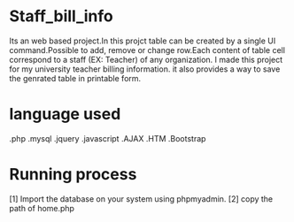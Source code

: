 # Staff_bill_info
Its an web based project.In this projct table can be created by a single UI command.Possible to add, remove or change row.Each content of table cell correspond to a staff (EX: Teacher) of any organization. I made this project for my university teacher billing information. it also provides a way to save the genrated table in printable form.

# language used
.php
.mysql
.jquery
.javascript
.AJAX
.HTM
.Bootstrap

# Running process
[1] Import the database on your system using phpmyadmin.
[2] copy the path of home.php
